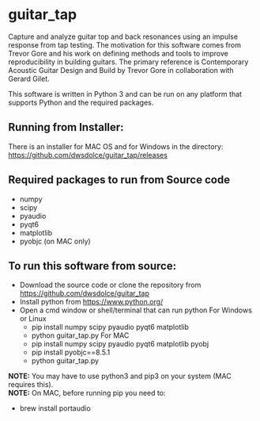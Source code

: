 # guitar_tap
 Capture and analyze guitar top and back resonances using an impulse response from tap testing.
 The motivation for this software comes from Trevor Gore and his work on defining methods and tools to improve reproducibility in building guitars.
 The primary reference is Contemporary Acoustic Guitar Design and Build by Trevor Gore in collaboration with Gerard Gilet.
 
 This software is written in Python 3 and can be run on any platform that supports Python and the required packages.

 ## Running from Installer:
 There is an installer for MAC OS and for Windows in the directory: https://github.com/dwsdolce/guitar_tap/releases
 
 ## Required packages to run from Source code
 * numpy
 * scipy
 * pyaudio
 * pyqt6
 * matplotlib
 * pyobjc (on MAC only)

 ## To run this software from source:
 * Download the source code or clone the repository from https://github.com/dwsdolce/guitar_tap
 * Install python from https://www.python.org/
 * Open a cmd window or shell/terminal that can run python
   For Windows or Linux
 	- pip install numpy scipy pyaudio pyqt6 matplotlib
	- python guitar_tap.py
   For MAC
 	- pip install numpy scipy pyaudio pyqt6 matplotlib pyobj
	- pip install pyobjc==8.5.1
	- python guitar_tap.py

 **NOTE:** You may have to use python3 and pip3 on your system (MAC requires this).  
 **NOTE:** On MAC, before running pip you need to:
- brew install portaudio
